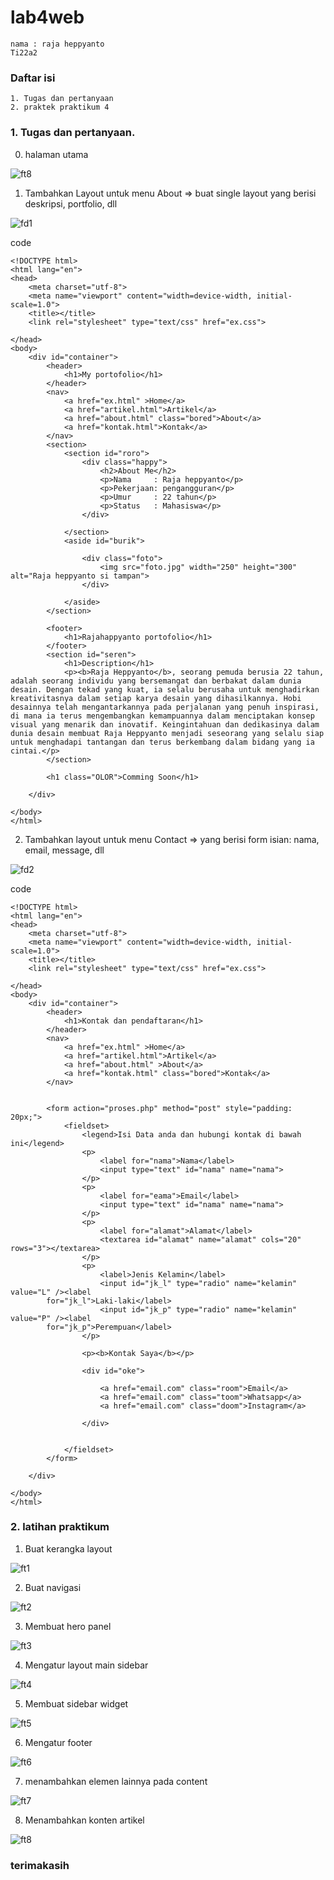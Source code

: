 # lab4web

```
nama : raja heppyanto
Ti22a2
```
### Daftar isi

```
1. Tugas dan pertanyaan
2. praktek praktikum 4
```

### 1. Tugas dan pertanyaan. 

0. halaman utama 

![ft8](foto/ft8.png)

1. Tambahkan Layout untuk menu About
=> buat single layout yang berisi deskripsi, portfolio, dll

![fd1](foto/fd1.png)

code
```
<!DOCTYPE html>
<html lang="en">
<head>
	<meta charset="utf-8">
	<meta name="viewport" content="width=device-width, initial-scale=1.0">
	<title></title>
	<link rel="stylesheet" type="text/css" href="ex.css">	

</head>
<body>
	<div id="container">
		<header>
			<h1>My portofolio</h1>
		</header>
		<nav>
			<a href="ex.html" >Home</a>
			<a href="artikel.html">Artikel</a>
			<a href="about.html" class="bored">About</a>
			<a href="kontak.html">Kontak</a>
		</nav>
		<section>
			<section id="roro">
				<div class="happy">
					<h2>About Me</h2>
					<p>Nama		: Raja heppyanto</p>
					<p>Pekerjaan: pengangguran</p>
					<p>Umur		: 22 tahun</p>
					<p>Status	: Mahasiswa</p>
				</div>
				
			</section>
			<aside id="burik">

				<div class="foto">
					<img src="foto.jpg" width="250" height="300" alt="Raja heppyanto si tampan">
				</div>

			</aside>
		</section>
			
		<footer>
			<h1>Rajahappyanto portofolio</h1>
		</footer>
		<section id="seren">
			<h1>Description</h1>
			<p><b>Raja Heppyanto</b>, seorang pemuda berusia 22 tahun, adalah seorang individu yang bersemangat dan berbakat dalam dunia desain. Dengan tekad yang kuat, ia selalu berusaha untuk menghadirkan kreativitasnya dalam setiap karya desain yang dihasilkannya. Hobi desainnya telah mengantarkannya pada perjalanan yang penuh inspirasi, di mana ia terus mengembangkan kemampuannya dalam menciptakan konsep visual yang menarik dan inovatif. Keingintahuan dan dedikasinya dalam dunia desain membuat Raja Heppyanto menjadi seseorang yang selalu siap untuk menghadapi tantangan dan terus berkembang dalam bidang yang ia cintai.</p>
		</section>

		<h1 class="OLOR">Comming Soon</h1>
			
	</div>
	
</body>
</html>
```

2. Tambahkan layout untuk menu Contact
=> yang berisi form isian: nama, email, message, dll

![fd2](foto/fd2.png)

code 
```
<!DOCTYPE html>
<html lang="en">
<head>
	<meta charset="utf-8">
	<meta name="viewport" content="width=device-width, initial-scale=1.0">
	<title></title>
	<link rel="stylesheet" type="text/css" href="ex.css">	

</head>
<body>
	<div id="container">
		<header>
			<h1>Kontak dan pendaftaran</h1>
		</header>
		<nav>
			<a href="ex.html" >Home</a>
			<a href="artikel.html">Artikel</a>
			<a href="about.html" >About</a>
			<a href="kontak.html" class="bored">Kontak</a>
		</nav>


		<form action="proses.php" method="post" style="padding: 20px;">
			<fieldset>
				<legend>Isi Data anda dan hubungi kontak di bawah ini</legend>
				<p>
					<label for="nama">Nama</label>
					<input type="text" id="nama" name="nama">
				</p>
				<p>
					<label for="eama">Email</label>
					<input type="text" id="nama" name="nama">
				</p>
				<p>
					<label for="alamat">Alamat</label>
					<textarea id="alamat" name="alamat" cols="20" rows="3"></textarea>
				</p>
				<p>
					<label>Jenis Kelamin</label>
					<input id="jk_l" type="radio" name="kelamin" value="L" /><label
		for="jk_l">Laki-laki</label>
					<input id="jk_p" type="radio" name="kelamin" value="P" /><label
		for="jk_p">Perempuan</label>
				</p>

				<p><b>Kontak Saya</b></p>

				<div id="oke">
				
					<a href="email.com" class="room">Email</a>
					<a href="email.com" class="toom">Whatsapp</a>
					<a href="email.com" class="doom">Instagram</a>

				</div>
				
				
			</fieldset>
		</form>

	</div>
	
</body>
</html>
```

### 2. latihan praktikum

1. Buat kerangka layout

![ft1](foto/ft1.png)

2. Buat navigasi

![ft2](foto/ft2.png)

3. Membuat hero panel

![ft3](foto/ft3.png)

4. Mengatur layout main sidebar

![ft4](foto/ft4.png)

5. Membuat sidebar widget

![ft5](foto/ft5.png)

6. Mengatur footer

![ft6](foto/ft6.png)

7. menambahkan elemen lainnya pada content

![ft7](foto/ft7.png)

8. Menambahkan konten artikel

![ft8](foto/ft8.png)

### terimakasih 

